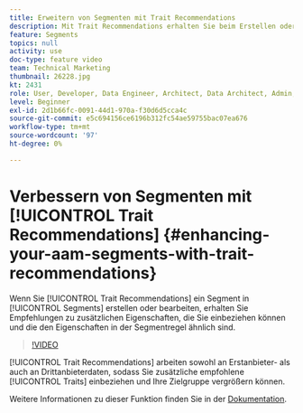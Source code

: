 ```yaml
---
title: Erweitern von Segmenten mit Trait Recommendations
description: Mit Trait Recommendations erhalten Sie beim Erstellen oder Bearbeiten eines Segments Empfehlungen für zusätzliche Eigenschaften, die Sie einbeziehen können und die den Eigenschaften in der Segmentregel ähnlich sind.
feature: Segments
topics: null
activity: use
doc-type: feature video
team: Technical Marketing
thumbnail: 26228.jpg
kt: 2431
role: User, Developer, Data Engineer, Architect, Data Architect, Admin, Leader
level: Beginner
exl-id: 2d1b66fc-0091-44d1-970a-f30d6d5cca4c
source-git-commit: e5c694156ce6196b312fc54ae59755bac07ea676
workflow-type: tm+mt
source-wordcount: '97'
ht-degree: 0%

---
```


# Verbessern von Segmenten mit [!UICONTROL Trait Recommendations] {#enhancing-your-aam-segments-with-trait-recommendations}

Wenn Sie [!UICONTROL Trait Recommendations] ein Segment in [!UICONTROL Segments] erstellen oder bearbeiten, erhalten Sie Empfehlungen zu zusätzlichen Eigenschaften, die Sie einbeziehen können und die den Eigenschaften in der Segmentregel ähnlich sind.

>[!VIDEO](https://video.tv.adobe.com/v/40840/?quality=12&captions=ger)

[!UICONTROL Trait Recommendations] arbeiten sowohl an Erstanbieter- als auch an Drittanbieterdaten, sodass Sie zusätzliche empfohlene [!UICONTROL Traits] einbeziehen und Ihre Zielgruppe vergrößern können.

Weitere Informationen zu dieser Funktion finden Sie in der [Dokumentation](https://experiencecloud.adobe.com/resources/help/de_DE/aam/trait-recommendations.html).
